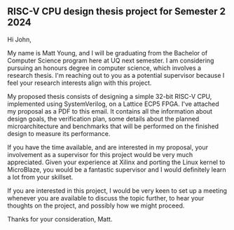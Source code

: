 ## RISC-V CPU design thesis project for Semester 2 2024

Hi John,

My name is Matt Young, and I will be graduating from the Bachelor of Computer Science program here at UQ next
semester. I am considering pursuing an honours degree in computer science, which involves a research 
thesis. I'm reaching out to you as a potential supervisor because I feel your research interests align with
this project.

My proposed thesis consists of designing a simple 32-bit RISC-V CPU, implemented using SystemVerilog, on a
Lattice ECP5 FPGA. I've attached my proposal as a PDF to this email. It contains all the information about design 
goals, the verification plan, some details about the planned microarchitecture and benchmarks that will be 
performed on the finished design to measure its performance.

If you have the time available, and are interested in my proposal, your involvement as a supervisor for this
project would be very much appreciated. Given your experience at Xilinx and porting the Linux kernel to
MicroBlaze, you would be a fantastic supervisor and I would definitely learn a lot from your skillset.

If you are interested in this project, I would be very keen to set up a meeting whenever you are available
to discuss the topic further, to hear your thoughts on the project, and possibly how we might proceed.

Thanks for your consideration,
Matt.

